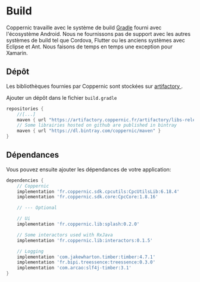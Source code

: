 Build
======

Coppernic travaille avec le système de build [Gradle](https://developer.android.com/studio/build) fourni avec l'écosystème Android.
Nous ne fournissons pas de support avec les autres systèmes de build tel que Cordova, Flutter ou les anciens systèmes avec Eclipse et Ant. Nous faisons de temps en temps
une exception pour Xamarin.

Dépôt
-----

Les bibliothèques fournies par Coppernic sont stockées sur [artifactory ](https://artifactory.coppernic.fr/artifactory/webapp/#/home).

Ajouter un dépôt dans le fichier `build.gradle`

```groovy
repositories {
    //[...]
    maven { url "https://artifactory.coppernic.fr/artifactory/libs-release" }
    // Some librairies hosted on github are published in bintray
    maven { url "https://dl.bintray.com/coppernic/maven" }
}
```

Dépendances
-----------

Vous pouvez ensuite ajouter les dépendances de votre application:

```groovy
dependencies {
    // Coppernic
    implementation 'fr.coppernic.sdk.cpcutils:CpcUtilsLib:6.18.4'
    implementation 'fr.coppernic.sdk.core:CpcCore:1.8.16'

    // --- Optional

    // Ui
    implementation 'fr.coppernic.lib:splash:0.2.0'

    // Some interactors used with RxJava
    implementation 'fr.coppernic.lib:interactors:0.1.5'

    // Logging
    implementation 'com.jakewharton.timber:timber:4.7.1'
    implementation 'fr.bipi.treessence:treessence:0.3.0'
    implementation 'com.arcao:slf4j-timber:3.1'
}
```
